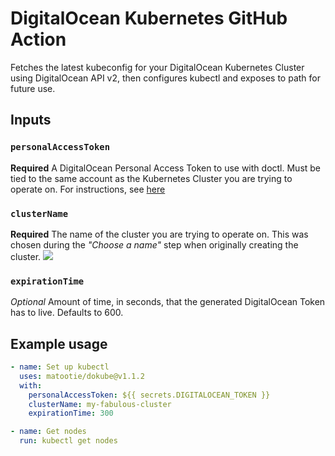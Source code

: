 # DigitalOcean Kubernetes GitHub Action

Fetches the latest kubeconfig for your DigitalOcean Kubernetes Cluster using DigitalOcean API v2, then configures kubectl and exposes to path for future use.

## Inputs

### `personalAccessToken`

**Required** A DigitalOcean Personal Access Token to use with doctl. Must be tied to the same account as the Kubernetes Cluster you are trying to operate on. For instructions, see [here](https://www.digitalocean.com/docs/api/create-personal-access-token/)

### `clusterName`

**Required** The name of the cluster you are trying to operate on. This was chosen during the _"Choose a name"_ step when originally creating the cluster. ![](https://i.imgur.com/ZwJM4ZU.png)

### `expirationTime`

*Optional* Amount of time, in seconds, that the generated DigitalOcean Token has to live. Defaults to 600.

## Example usage

```yaml
- name: Set up kubectl
  uses: matootie/dokube@v1.1.2
  with:
    personalAccessToken: ${{ secrets.DIGITALOCEAN_TOKEN }}
    clusterName: my-fabulous-cluster
    expirationTime: 300

- name: Get nodes
  run: kubectl get nodes
```
